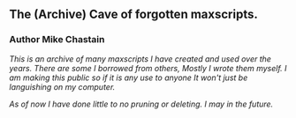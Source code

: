 ## The (Archive) Cave of forgotten  maxscripts.
### Author Mike Chastain
_This is an archive of many maxscripts I have created and used over the years.  There are some I borrowed from others, Mostly I wrote them myself.  I am making this public so if it is any use to anyone It won't just be languishing on my computer._

_As of now I have done little to no pruning or deleting.  I may in the future._
